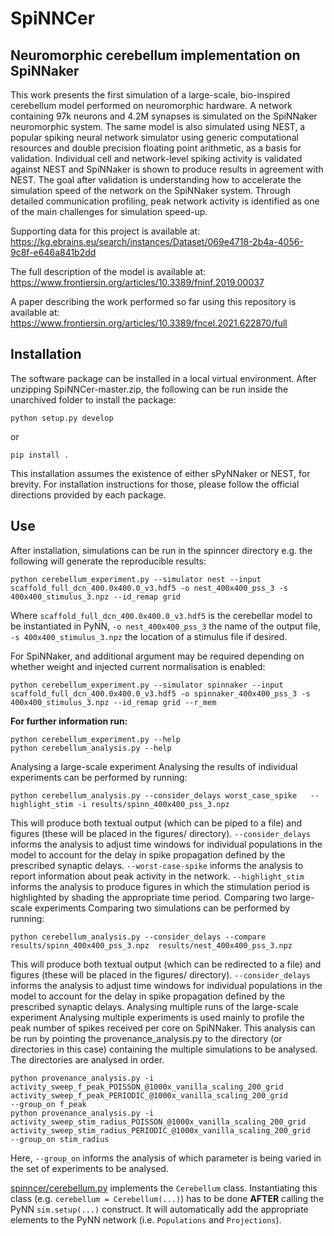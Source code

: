 # SpiNNCer
## Neuromorphic cerebellum implementation on SpiNNaker

This work presents the first simulation of a large-scale, bio-inspired cerebellum model performed on neuromorphic hardware. A network containing 97k neurons and 4.2M synapses is simulated on the SpiNNaker neuromorphic system. The same model is also simulated using NEST, a popular spiking neural network simulator using generic computational resources and double precision floating point arithmetic, as a basis for validation. Individual cell and network-level spiking activity is validated against NEST and SpiNNaker is shown to produce results in agreement with NEST. The goal after validation is understanding how to accelerate the simulation speed of the network on the SpiNNaker system. Through detailed communication profiling, peak network activity is identified as one of the main challenges for simulation speed-up.

Supporting data for this project is available at: https://kg.ebrains.eu/search/instances/Dataset/069e4718-2b4a-4056-9c8f-e646a841b2dd

The full description of the model is available at: https://www.frontiersin.org/articles/10.3389/fninf.2019.00037

A paper describing the work performed so far using this repository is available at: https://www.frontiersin.org/articles/10.3389/fncel.2021.622870/full

## Installation


The software package can be installed in a local virtual environment. After unzipping SpiNNCer-master.zip, the following can be run inside the unarchived folder to install the package:


`python setup.py develop`

or

`pip install .`

This installation assumes the existence of either sPyNNaker or NEST, for brevity. For installation instructions for those, please follow the official directions provided by each package.


## Use


After installation, simulations can be run in the spinncer directory e.g. the following will generate the reproducible results:
```
python cerebellum_experiment.py --simulator nest --input scaffold_full_dcn_400.0x400.0_v3.hdf5 -o nest_400x400_pss_3 -s 400x400_stimulus_3.npz --id_remap grid
```
Where `scaffold_full_dcn_400.0x400.0_v3.hdf5` is the cerebellar model to be instantiated in PyNN,   `-o nest_400x400_pss_3` the name of the output file, 
`-s 400x400_stimulus_3.npz` the location of a stimulus file if desired.

For SpiNNaker, and additional argument may be required depending on whether weight and injected current normalisation is enabled:

```
python cerebellum_experiment.py --simulator spinnaker --input scaffold_full_dcn_400.0x400.0_v3.hdf5 -o spinnaker_400x400_pss_3 -s 400x400_stimulus_3.npz --id_remap grid --r_mem
```

**For further information run:**
```
python cerebellum_experiment.py --help
python cerebellum_analysis.py --help
```
Analysing a large-scale experiment
Analysing the results of individual experiments can be performed by running:
```
python cerebellum_analysis.py --consider_delays worst_case_spike   --highlight_stim -i results/spinn_400x400_pss_3.npz 
```
This will produce both textual output (which can be piped to a file) and figures (these will be placed in the figures/ directory). 
`--consider_delays` informs the analysis to adjust time windows for individual populations in the model to account for the delay in spike propagation defined by the prescribed synaptic delays. `--worst-case-spike` informs the analysis to report information about peak activity in the network. `--highlight_stim` informs the analysis to produce figures in which the stimulation period is highlighted by shading the appropriate time period.
Comparing two large-scale experiments
Comparing two simulations can be performed by running:
```
python cerebellum_analysis.py --consider_delays --compare results/spinn_400x400_pss_3.npz  results/nest_400x400_pss_3.npz
```
This will produce both textual output (which can be redirected to a file) and figures (these will be placed in the figures/ directory). 
`--consider_delays` informs the analysis to adjust time windows for individual populations in the model to account for the delay in spike propagation defined by the prescribed synaptic delays.
Analysing multiple runs of the large-scale experiment
Analysing multiple experiments is used mainly to profile the peak number of spikes received per core on SpiNNaker. This analysis can be run by pointing the provenance_analysis.py to the directory (or directories in this case) containing the multiple simulations to be analysed. The directories are analysed in order. 
```
python provenance_analysis.py -i activity_sweep_f_peak_POISSON_@1000x_vanilla_scaling_200_grid activity_sweep_f_peak_PERIODIC_@1000x_vanilla_scaling_200_grid        --group_on f_peak
python provenance_analysis.py -i activity_sweep_stim_radius_POISSON_@1000x_vanilla_scaling_200_grid activity_sweep_stim_radius_PERIODIC_@1000x_vanilla_scaling_200_grid        --group_on stim_radius
```
Here, `--group_on` informs the analysis of which parameter is being varied in the set of experiments to be analysed.

[spinncer/cerebellum.py](spinncer/cerebellum.py) implements the `Cerebellum` class.
Instantiating this class (e.g. `cerebellum = Cerebellum(...)`) has to be done
**AFTER** calling the PyNN `sim.setup(...)` construct. It will  automatically
add the appropriate elements to the PyNN network 
(i.e. `Populations` and `Projections`).



